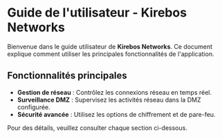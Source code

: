 # Guide de l'utilisateur - Kirebos Networks

Bienvenue dans le guide utilisateur de **Kirebos Networks**. Ce document explique comment utiliser les principales fonctionnalités de l'application.

## Fonctionnalités principales

- **Gestion de réseau** : Contrôlez les connexions réseau en temps réel.
- **Surveillance DMZ** : Supervisez les activités réseau dans la DMZ configurée.
- **Sécurité avancée** : Utilisez les options de chiffrement et de pare-feu.

Pour des détails, veuillez consulter chaque section ci-dessous.
